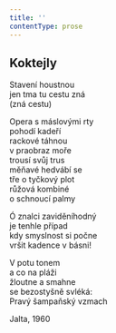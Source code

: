 ```yaml
---
title: ''
contentType: prose
---
```


## Koktejly

Stavení houstnou  
jen tma tu cestu zná  
(zná cestu)

Opera s máslovými rty  
pohodí kadeří  
rackové táhnou  
v praobraz moře  
trousí svůj trus  
měňavé hedvábí se  
tře o tyčkový plot  
růžová kombiné  
o schnoucí palmy

Ó znalci zaviděníhodný  
je tenhle případ  
kdy smyslnost si počne  
vršit kadence v básni!

V potu tonem  
a co na pláži  
žloutne a smahne  
se bezostyšně svléká:  
Pravý šampaňský vzmach

Jalta, 1960
